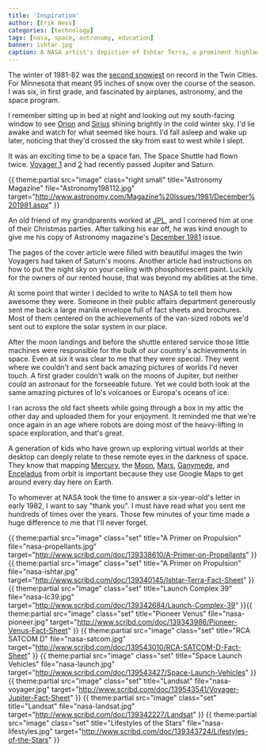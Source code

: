 ```yaml
---
title: 'Inspiration'
author: [Erik Hess]
categories: [technology]
tags: [nasa, space, astronomy, education]
banner: ishtar.jpg
caption: A NASA artist's depiction of Ishtar Terra, a prominent highland region on Venus, circa 1980.
---
```


The winter of 1981-82 was the [second snowiest](http://www.crh.noaa.gov/mpx/?n=mspsnowfall) on record in the Twin Cities. For Minnesota that meant 95 inches of snow over the course of the season. I was six, in first grade, and fascinated by airplanes, astronomy, and the space program. 

I remember sitting up in bed at night and looking out my south-facing window to see [Orion](http://en.wikipedia.org/wiki/Orion_(constellation)) and [Sirius](http://en.wikipedia.org/wiki/Sirius) shining brightly in the cold winter sky. I'd lie awake and watch for what seemed like hours. I'd fall asleep and wake up later, noticing that they'd crossed the sky from east to west while I slept.

It was an exciting time to be a space fan. The Space Shuttle had flown twice. [Voyager 1](http://en.wikipedia.org/wiki/Voyager_1) and [2](http://en.wikipedia.org/wiki/Voyager_2) had recently passed Jupiter and Saturn. 

{{ theme:partial src="image" class="right small" title="Astronomy Magazine" file="Astronomy198112.jpg" target="http://www.astronomy.com/Magazine%20Issues/1981/December%201981.aspx" }} 

An old friend of my grandparents worked at [JPL](http://en.wikipedia.org/wiki/Jet_Propulsion_Laboratory), and I cornered him at one of their Christmas parties. After talking his ear off, he was kind enough to give me his copy of Astronomy magazine's [December 1981](http://www.astronomy.com/Magazine%20Issues/1981/December%201981.aspx) issue. 

The pages of the cover article were filled with beautiful images the twin Voyagers had taken of Saturn's moons. Another article had instructions on how to put the night sky on your ceiling with phosphorescent paint. Luckily for the owners of our rented house, that was beyond my abilities at the time.

At some point that winter I decided to write to NASA to tell them how awesome they were. Someone in their public affairs department generously sent me back a large manila envelope full of fact sheets and brochures. Most of them centered on the achievements of the van-sized robots we'd sent out to explore the solar system in our place. 

After the moon landings and before the shuttle entered service those little machines were responsible for the bulk of our country's achievements in space. Even at six it was clear to me that they were special. They went where we couldn't and sent back amazing pictures of worlds I'd never touch. A first grader couldn't walk on the moons of Jupiter, but neither could an astronaut for the forseeable future. Yet we could both look at the same amazing pictures of Io's volcanoes or Europa's oceans of ice.

I ran across the old fact sheets while going through a box in my attic the other day and uploaded them for your enjoyment. It reminded me that we're once again in an age where robots are doing most of the heavy-lifting in space exploration, and that's great. 

A generation of kids who have grown up exploring virtual worlds at their desktop can deeply relate to these remote eyes in the darkness of space. They know that mapping [Mercury](http://en.wikipedia.org/wiki/MESSENGER), the [Moon](http://en.wikipedia.org/wiki/Lunar_Reconnaissance_Orbiter), [Mars](http://en.wikipedia.org/wiki/Mars_Reconnaissance_Orbiter), [Ganymede](http://en.wikipedia.org/wiki/Galileo_(spacecraft)), and [Enceladus](http://en.wikipedia.org/wiki/Cassini%E2%80%93Huygens) from orbit is important because they use Google Maps to get around every day here on Earth.

To whomever at NASA took the time to answer a six-year-old's letter in early 1982, I want to say "thank you". I must have read what you sent me hundreds of times over the years. Those few minutes of your time made a huge difference to me that I'll never forget.

{{ theme:partial src="image" class="set" title="A Primer on Propulsion" file="nasa-propellants.jpg" target="http://www.scribd.com/doc/139338610/A-Primer-on-Propellants" }} {{ theme:partial src="image" class="set" title="A Primer on Propulsion" file="nasa-ishtar.jpg" target="http://www.scribd.com/doc/139340145/Ishtar-Terra-Fact-Sheet" }} {{ theme:partial src="image" class="set" title="Launch Complex 39" file="nasa-lc39.jpg" target="http://www.scribd.com/doc/139342684/Launch-Complex-39" }}{{ theme:partial src="image" class="set" title="Pioneer Venus" file="nasa-pioneer.jpg" target="http://www.scribd.com/doc/139343986/Pioneer-Venus-Fact-Sheet" }} {{ theme:partial src="image" class="set" title="RCA SATCOM D" file="nasa-satcom.jpg" target="http://www.scribd.com/doc/139543010/RCA-SATCOM-D-Fact-Sheet" }} {{ theme:partial src="image" class="set" title="Space Launch Vehicles" file="nasa-launch.jpg" target="http://www.scribd.com/doc/139543427/Space-Launch-Vehicles" }}{{ theme:partial src="image" class="set" title="Landsat" file="nasa-voyager.jpg" target="http://www.scribd.com/doc/139543541/Voyager-Jupiter-Fact-Sheet" }} {{ theme:partial src="image" class="set" title="Landsat" file="nasa-landsat.jpg" target="http://www.scribd.com/doc/139342227/Landsat" }} {{ theme:partial src="image" class="set" title="Lifestyles of the Stars" file="nasa-lifestyles.jpg" target="http://www.scribd.com/doc/139343724/Lifestyles-of-the-Stars" }}